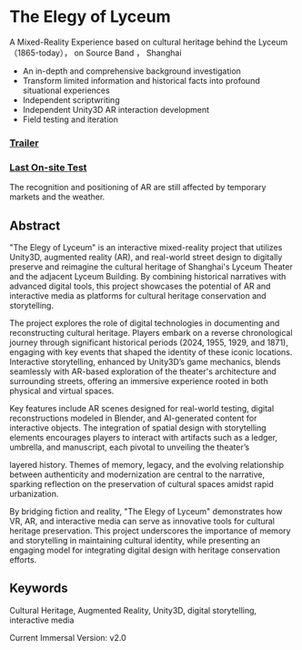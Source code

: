 # The Elegy of Lyceum
A Mixed-Reality Experience based on cultural heritage behind the Lyceum（1865-today）， on Source Band ， Shanghai

- An in-depth and comprehensive background investigation
- Transform limited information and historical facts into profound situational experiences
- Independent scriptwriting
- Independent Unity3D AR interaction development
- Field testing and iteration

### [Trailer](https://youtu.be/dwSGBd23M58)
### [Last On-site Test](https://youtu.be/FKysUJf-vJs) 
The recognition and positioning of AR are still affected by temporary markets and the weather.


## Abstract
"The Elegy of Lyceum" is an interactive mixed-reality project that utilizes Unity3D,
augmented reality (AR), and real-world street design to digitally preserve and
reimagine the cultural heritage of Shanghai's Lyceum Theater and the adjacent Lyceum
Building. By combining historical narratives with advanced digital tools, this project
showcases the potential of AR and interactive media as platforms for cultural heritage
conservation and storytelling.

The project explores the role of digital technologies in documenting and reconstructing
cultural heritage. Players embark on a reverse chronological journey through significant
historical periods (2024, 1955, 1929, and 1871), engaging with key events that shaped
the identity of these iconic locations. Interactive storytelling, enhanced by Unity3D’s
game mechanics, blends seamlessly with AR-based exploration of the theater's
architecture and surrounding streets, offering an immersive experience rooted in both
physical and virtual spaces.

Key features include AR scenes designed for real-world testing, digital reconstructions
modeled in Blender, and AI-generated content for interactive objects. The integration
of spatial design with storytelling elements encourages players to interact with artifacts
such as a ledger, umbrella, and manuscript, each pivotal to unveiling the theater’s

layered history. Themes of memory, legacy, and the evolving relationship between
authenticity and modernization are central to the narrative, sparking reflection on the
preservation of cultural spaces amidst rapid urbanization.

By bridging fiction and reality, "The Elegy of Lyceum" demonstrates how VR, AR, and
interactive media can serve as innovative tools for cultural heritage preservation. This
project underscores the importance of memory and storytelling in maintaining cultural
identity, while presenting an engaging model for integrating digital design with heritage
conservation efforts.

## Keywords
Cultural Heritage, Augmented Reality, Unity3D, digital storytelling, interactive media



Current Immersal Version: v2.0
